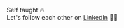 Self taught 🔥<br/>
Let's follow each other on [LinkedIn](www.linkedin.com/in/tabita-gabriela-evangelista-simorangkir-519327256) 👩💼
